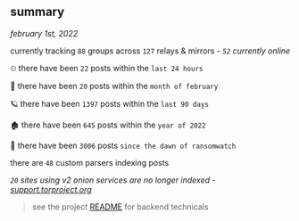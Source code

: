 
## summary
_february 1st, 2022_

currently tracking `88` groups across `127` relays & mirrors - _`52` currently online_

⏲ there have been `22` posts within the `last 24 hours`

🦈 there have been `20` posts within the `month of february`

🪐 there have been `1397` posts within the `last 90 days`

🏚 there have been `645` posts within the `year of 2022`

🦕 there have been `3006` posts `since the dawn of ransomwatch`

there are `48` custom parsers indexing posts

_`20` sites using v2 onion services are no longer indexed - [support.torproject.org](https://support.torproject.org/onionservices/v2-deprecation/)_

> see the project [README](https://github.com/thetanz/ransomwatch#ransomwatch--) for backend technicals
